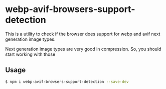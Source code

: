 # webp-avif-browsers-support-detection

This is a utility to check if the browser does support for webp and avif next generation image types.

Next generation image types are very good in compression. So, you should start working with those

## Usage

```sh
$ npm i webp-avif-browsers-support-detection --save-dev
```
